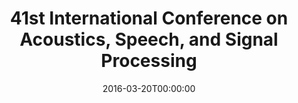 ---
acronym: ICASSP-2016
date: '2016-03-20T00:00:00'
ext_url: http://www.icassp2016.org/CallForpapers.asp
location: Shangai, China
submission_date: '2015-09-25T00:00:00'
title: 41st International Conference on Acoustics, Speech, and Signal Processing
---